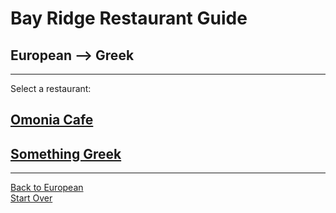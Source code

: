 # Bay Ridge Restaurant Guide
## European --> Greek
---
Select a restaurant:
## [Omonia Cafe](https://omoniacafe.com/bayridge/)
## [Something Greek](https://www.somethingreekonline.com/)
---
[Back to European](european.md)  
[Start Over](../home.md)